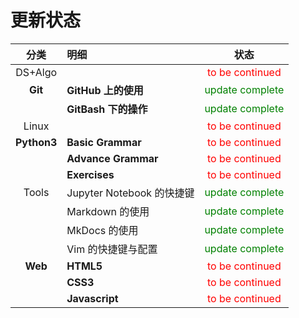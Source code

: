 # 更新状态

| 分类 | 明细 | 状态 |
| :---: | :--- | :---: |
| DS+Algo |  | <font color="red">to be continued</font> |
| **Git** | **GitHub 上的使用** | <font color="green">update complete</font> |
|  | **GitBash 下的操作** | <font color="green">update complete</font> |
| Linux |  | <font color="red">to be continued</font> |
| **Python3** | **Basic Grammar** | <font color="red">to be continued</font> |
|  | **Advance Grammar** | <font color="red">to be continued</font> |
|  | **Exercises** | <font color="red">to be continued</font> |
| Tools | Jupyter Notebook 的快捷键 | <font color="green">update complete</font> |
|  | Markdown 的使用 | <font color="green">update complete</font> |
|  | MkDocs 的使用 | <font color="green">update complete</font> |
|  | Vim 的快捷键与配置 | <font color="green">update complete</font> |
| **Web** | **HTML5** | <font color="red">to be continued</font> |
|  | **CSS3** | <font color="red">to be continued</font> |
|  | **Javascript** | <font color="red">to be continued</font> |

